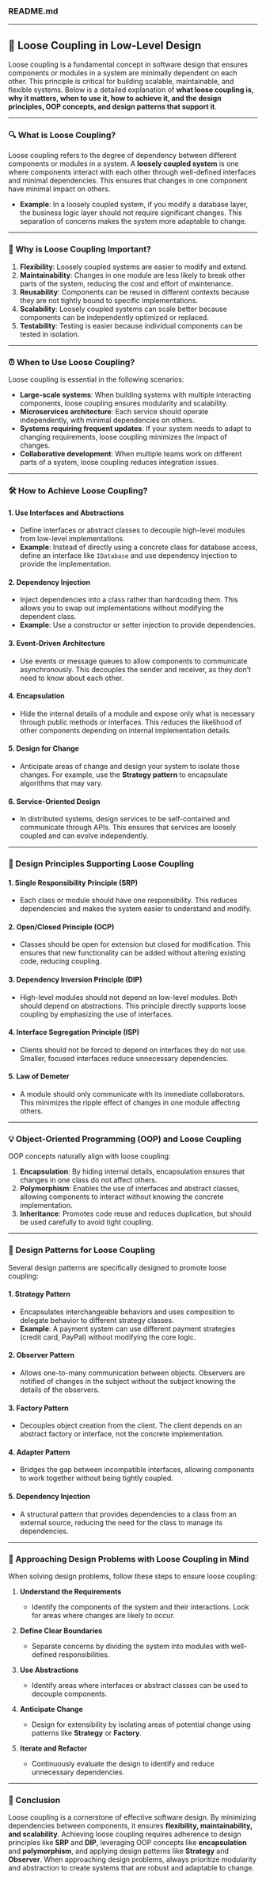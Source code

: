 ### **README.md**

---

## **🔗 Loose Coupling in Low-Level Design**

Loose coupling is a fundamental concept in software design that ensures components or modules in a system are minimally dependent on each other. This principle is critical for building scalable, maintainable, and flexible systems. Below is a detailed explanation of **what loose coupling is, why it matters, when to use it, how to achieve it, and the design principles, OOP concepts, and design patterns that support it**.

---

### **🔍 What is Loose Coupling?**
Loose coupling refers to the degree of dependency between different components or modules in a system. A **loosely coupled system** is one where components interact with each other through well-defined interfaces and minimal dependencies. This ensures that changes in one component have minimal impact on others.

- **Example**: In a loosely coupled system, if you modify a database layer, the business logic layer should not require significant changes. This separation of concerns makes the system more adaptable to change.

---

### **🌟 Why is Loose Coupling Important?**
1. **Flexibility**: Loosely coupled systems are easier to modify and extend.
2. **Maintainability**: Changes in one module are less likely to break other parts of the system, reducing the cost and effort of maintenance.
3. **Reusability**: Components can be reused in different contexts because they are not tightly bound to specific implementations.
4. **Scalability**: Loosely coupled systems can scale better because components can be independently optimized or replaced.
5. **Testability**: Testing is easier because individual components can be tested in isolation.

---

### **⏰ When to Use Loose Coupling?**
Loose coupling is essential in the following scenarios:
- **Large-scale systems**: When building systems with multiple interacting components, loose coupling ensures modularity and scalability.
- **Microservices architecture**: Each service should operate independently, with minimal dependencies on others.
- **Systems requiring frequent updates**: If your system needs to adapt to changing requirements, loose coupling minimizes the impact of changes.
- **Collaborative development**: When multiple teams work on different parts of a system, loose coupling reduces integration issues.

---

### **🛠️ How to Achieve Loose Coupling?**

#### **1. Use Interfaces and Abstractions**
- Define interfaces or abstract classes to decouple high-level modules from low-level implementations.
- **Example**: Instead of directly using a concrete class for database access, define an interface like `IDatabase` and use dependency injection to provide the implementation.

#### **2. Dependency Injection**
- Inject dependencies into a class rather than hardcoding them. This allows you to swap out implementations without modifying the dependent class.
- **Example**: Use a constructor or setter injection to provide dependencies.

#### **3. Event-Driven Architecture**
- Use events or message queues to allow components to communicate asynchronously. This decouples the sender and receiver, as they don’t need to know about each other.

#### **4. Encapsulation**
- Hide the internal details of a module and expose only what is necessary through public methods or interfaces. This reduces the likelihood of other components depending on internal implementation details.

#### **5. Design for Change**
- Anticipate areas of change and design your system to isolate those changes. For example, use the **Strategy pattern** to encapsulate algorithms that may vary.

#### **6. Service-Oriented Design**
- In distributed systems, design services to be self-contained and communicate through APIs. This ensures that services are loosely coupled and can evolve independently.

---

### **📜 Design Principles Supporting Loose Coupling**

#### **1. Single Responsibility Principle (SRP)**
- Each class or module should have one responsibility. This reduces dependencies and makes the system easier to understand and modify.

#### **2. Open/Closed Principle (OCP)**
- Classes should be open for extension but closed for modification. This ensures that new functionality can be added without altering existing code, reducing coupling.

#### **3. Dependency Inversion Principle (DIP)**
- High-level modules should not depend on low-level modules. Both should depend on abstractions. This principle directly supports loose coupling by emphasizing the use of interfaces.

#### **4. Interface Segregation Principle (ISP)**
- Clients should not be forced to depend on interfaces they do not use. Smaller, focused interfaces reduce unnecessary dependencies.

#### **5. Law of Demeter**
- A module should only communicate with its immediate collaborators. This minimizes the ripple effect of changes in one module affecting others.

---

### **💡 Object-Oriented Programming (OOP) and Loose Coupling**

OOP concepts naturally align with loose coupling:

1. **Encapsulation**: By hiding internal details, encapsulation ensures that changes in one class do not affect others.
2. **Polymorphism**: Enables the use of interfaces and abstract classes, allowing components to interact without knowing the concrete implementation.
3. **Inheritance**: Promotes code reuse and reduces duplication, but should be used carefully to avoid tight coupling.

---

### **📐 Design Patterns for Loose Coupling**

Several design patterns are specifically designed to promote loose coupling:

#### **1. Strategy Pattern**
- Encapsulates interchangeable behaviors and uses composition to delegate behavior to different strategy classes.
- **Example**: A payment system can use different payment strategies (credit card, PayPal) without modifying the core logic.

#### **2. Observer Pattern**
- Allows one-to-many communication between objects. Observers are notified of changes in the subject without the subject knowing the details of the observers.

#### **3. Factory Pattern**
- Decouples object creation from the client. The client depends on an abstract factory or interface, not the concrete implementation.

#### **4. Adapter Pattern**
- Bridges the gap between incompatible interfaces, allowing components to work together without being tightly coupled.

#### **5. Dependency Injection**
- A structural pattern that provides dependencies to a class from an external source, reducing the need for the class to manage its dependencies.

---

### **🚀 Approaching Design Problems with Loose Coupling in Mind**

When solving design problems, follow these steps to ensure loose coupling:

1. **Understand the Requirements**
    - Identify the components of the system and their interactions. Look for areas where changes are likely to occur.

2. **Define Clear Boundaries**
    - Separate concerns by dividing the system into modules with well-defined responsibilities.

3. **Use Abstractions**
    - Identify areas where interfaces or abstract classes can be used to decouple components.

4. **Anticipate Change**
    - Design for extensibility by isolating areas of potential change using patterns like **Strategy** or **Factory**.

5. **Iterate and Refactor**
    - Continuously evaluate the design to identify and reduce unnecessary dependencies.

---

### **🔗 Conclusion**

Loose coupling is a cornerstone of effective software design. By minimizing dependencies between components, it ensures **flexibility, maintainability, and scalability**. Achieving loose coupling requires adherence to design principles like **SRP** and **DIP**, leveraging OOP concepts like **encapsulation** and **polymorphism**, and applying design patterns like **Strategy** and **Observer**. When approaching design problems, always prioritize modularity and abstraction to create systems that are robust and adaptable to change.